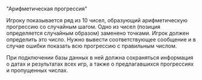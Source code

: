 "Арифметическая прогрессия"

Игроку показывается ряд из 10 чисел, образующий арифметическую прогрессию со случайным шагом. Одно из чисел (позиция определяется случайным образом) заменено точками. Игрок должен определить это число. Нужно вывести соответствующее сообщение и в случае ошибки показать всю прогрессию с правильным числом.

При подключении базы данных в ней должна сохраняться информация о датах и результатах всех игр, а также о предлагавшихся прогрессиях и пропущенных числах.
